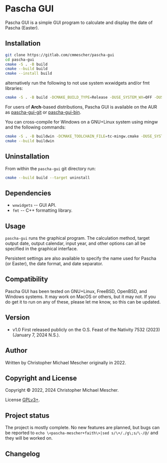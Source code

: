 # Pascha GUI
Pascha GUI is a simple GUI program to calculate and display the date of Pascha (Easter).

## Installation

``` sh
git clone https://gitlab.com/cmmescher/pascha-gui
cd pascha-gui
cmake -S . -B build
cmake --build build
cmake --install build
```

alternatively run the following to not use system wxwidgets and/or fmt libraries:

```sh
cmake -S . -B build -DCMAKE_BUILD_TYPE=Release -DUSE_SYSTEM_WX=OFF -DUSE_SYSTEM_FMT=OFF
```

For users of **Arch**-based distributions, Pascha GUI is available on the AUR as [pascha-gui-git](https://aur.archlinux.org/packages/pascha-gui-git) or [pascha-gui-bin](https://aur.archlinux.org/packages/pascha-gui-bin).

You can cross-compile for Windows on a GNU+Linux system using mingw and the following commands:
```sh
cmake -S . -B buildwin -DCMAKE_TOOLCHAIN_FILE=tc-mingw.cmake -DUSE_SYSTEM_FMT=OFF -DUSE_SYSTEM_WX=OFF
cmake --build buildwin
```

## Uninstallation

From within the `pascha-gui` git directory run:

```sh
cmake --build build --target uninstall
```

## Dependencies

- `wxwidgets` -- GUI API.
- `fmt` -- C++ formatting library.

## Usage

`pascha-gui` runs the graphical program. The calculation method, target output date, output calendar, input year, and other options can all be specified in the graphical interface.

Persistent settings are also available to specify the name used for Pascha (or Easter), the date format, and date separator.

## Compatibility

Pascha GUI has been tested on GNU+Linux, FreeBSD, OpenBSD, and Windows systems. It may work on MacOS or others, but it may not. If you do get it to run on
any of these, please let me know, so this can be updated.

## Version

- v1.0
First released publicly on the O.S. Feast of the Nativity 7532 (2023) (January 7, 2024 N.S.).

## Author

Written by Christopher Michael Mescher originally in 2022.

## Copyright and License

Copyright © 2022, 2024 Christopher Michael Mescher.

License [GPLv3+](https://gnu.org/licenses/gpl.html).

## Project status

The project is mostly complete. No new features are planned, but bugs can be
reported to `echo \<pascha-mescher+faith\>|sed s/\+/./g\;s/\-/@/` and they will
be worked on.

## Changelog
